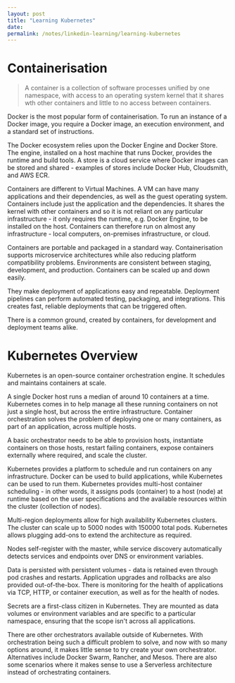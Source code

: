 ```yaml
---
layout: post
title: "Learning Kubernetes"
date: 
permalink: /notes/linkedin-learning/learning-kubernetes
---
```


# Containerisation

> A container is a collection of software processes unified by one namespace, with access to an operating system kernel that it shares wth other containers and little to no access between containers.

Docker is the most popular form of containerisation. To run an instance of a Docker image, you require a Docker image, an execution environment, and a standard set of instructions.

The Docker ecosystem relies upon the Docker Engine and Docker Store. The engine, installed on a host machine that runs Docker, provides the runtime and build tools. A store is a cloud service where Docker images can be stored and shared - examples of stores include Docker Hub, Cloudsmith, and AWS ECR.

Containers are different to Virtual Machines. A VM can have many applications and their dependencies, as well as the guest operating system. Containers include just the application and the dependencies. It shares the kernel with other containers and so it is not reliant on any particular infrastructure - it only requires the runtime, e.g. Docker Engine, to be installed on the host. Containers can therefore run on almost any infrastructure - local computers, on-premises infrastructure, or cloud.

Containers are portable and packaged in a standard way. Containerisation supports microservice architectures while also reducing platform compatibility problems. Environments are consistent between staging, development, and production. Containers can be scaled up and down easily.

They make deployment of applications easy and repeatable. Deployment pipelines can perform automated testing, packaging, and integrations. This creates fast, reliable deployments that can be triggered often.

There is a common ground, created by containers, for development and deployment teams alike.


# Kubernetes Overview

Kubernetes is an open-source container orchestration engine. It schedules and maintains containers at scale.

A single Docker host runs a median of around 10 containers at a time. Kubernetes comes in to help manage all these running containers on not just a single host, but across the entire infrastructure. Container orchestration solves the problem of deploying one or many containers, as part of an application, across multiple hosts.

A basic orchestrator needs to be able to provision hosts, instantiate containers on those hosts, restart failing containers, expose containers externally where required, and scale the cluster. 

Kubernetes provides a platform to schedule and run containers on any infrastructure. Docker can be used to build applications, while Kubernetes can be used to run them. Kubernetes provides multi-host container scheduling - in other words, it assigns pods (container) to a host (node) at runtime based on the user specifications and the available resources within the cluster (collection of nodes).

Multi-region deployments allow for high availability Kubernetes clusters. The cluster can scale up to 5000 nodes with 150000 total pods. Kubernetes allows plugging add-ons to extend the architecture as required.

Nodes self-register with the master, while service discovery automatically detects services and endpoints over DNS or environment variables.

Data is persisted with persistent volumes - data is retained even through pod crashes and restarts. Application upgrades and rollbacks are also provided out-of-the-box. There is monitoring for the health of applications via TCP, HTTP, or container execution, as well as for the health of nodes.

Secrets are a first-class citizen in Kubernetes. They are mounted as data volumes or environment variables and are specific to a particular namespace, ensuring that the scope isn't across all applications.

There are other orchestrators available outside of Kubernetes. With orchestration being such a difficult problem to solve, and now with so many options around, it makes little sense to try create your own orchestrator. Alternatives include Docker Swarm, Rancher, and Mesos. There are also some scenarios where it makes sense to use a Serverless architecture instead of orchestrating containers.

